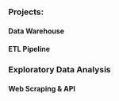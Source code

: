 ### Projects:


#### Data Warehouse


#### ETL Pipeline


### Exploratory Data Analysis


#### Web Scraping & API
